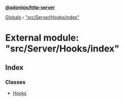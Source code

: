 **[@adonisjs/http-server](../README.md)**

[Globals](../README.md) › ["src/Server/Hooks/index"](_src_server_hooks_index_.md)

# External module: "src/Server/Hooks/index"

## Index

### Classes

* [Hooks](../classes/_src_server_hooks_index_.hooks.md)